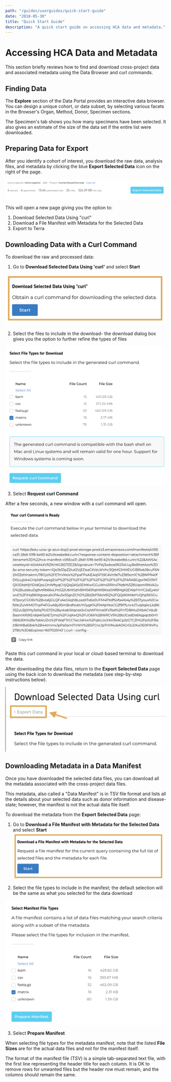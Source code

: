 ```yaml
---
path: "/guides/userguides/quick-start-guide"
date: "2018-05-30"
title: "Quick Start Guide"
description: "A quick start guide on accessing HCA data and metadata."
---
```



# Accessing HCA Data and Metadata
This section briefly reviews how to find and download cross-project data and associated metadata using the Data Browser and curl commands. 

## Finding Data
The **Explore** section of the Data Portal provides an interactive data browser. You can design a unique cohort, or data subset, by selecting various facets in the Browser's Organ, Method, Donor, Specimen sections. 

The Specimen's tab shows you how many specimens have been selected. It also gives an estimate of the size of the data set if the entire list were downloaded.

## Preparing Data for Export
After you identify a cohort of interest, you download the raw data, analysis files, and metadata by clicking the blue **Export Selected Data** icon on the right of the page.

<figure-styles>

![Export Icon](../_images/Export_icon.png "Export Data")

</figure-styles>

This will open a new page giving you the option to:
 1) Download Selected Data Using "curl"
 2) Download a File Manifest with Metadata for the Selected Data
 3) Export to Terra 


## Downloading Data with a Curl Command
To download the raw and processed data: 

1. Go to **Download Selected Data Using 'curl'** and select **Start** 

![Export Data](../_images/Export_selected_data.png "Export Selected Data")

2. Select the files to include in the download- the download dialog box gives you the option to further refine the types of files 

![Select Files](../_images/select_file_types.png "Select Files")


3. Select **Request curl Command**

After a few seconds, a new window with a curl command will open. 


![curl command](../_images/curl_command.png "curl command")


Paste this curl command in your local or cloud-based terminal to download the data. 

After downloading the data files, return to the **Export Selected Data** page using the back icon to download the metadata (see step-by-step instructions below).

![Back icon](../_images/back_icon.png "back icon")

## Downloading Metadata in a Data Manifest
Once you have downloaded the selected data files, you can download all the metadata associated with the cross-project data files. 

This metadata, also called a "Data Manifest" is in TSV file format and lists all the details about your selected data such as donor information and disease-state; however, the manifest is not the actual data file itself.

To download the metadata from the **Export Selected Data** page:

1. Go to **Download a File Manifest with Metadata for the Selected Data** and select **Start**
![Export Manifest](../_images/Export_selected_manifest.png "Export Manifest")

2. Select the file types to include in the manifest; the default selection will be the same as what you selected for the data download

![Prepare Manifest](../_images/prepare_manifest.png "Prepare Manifest")

3. Select **Prepare Manifest**


When selecting file types for the metadata manifest, note that the listed **File Sizes** are for the actual data files and not for the manifest itself. 

The format of the manifest file (TSV) is a simple tab-separated text file, with the first line representing the header title for each column. It is OK to remove rows for unwanted files but the header row must remain, and the columns should remain the same.




